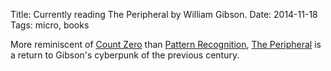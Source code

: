 Title: Currently reading The Peripheral by William Gibson.
Date: 2014-11-18
Tags: micro, books

More reminiscent of [Count Zero](https://en.wikipedia.org/wiki/Count_Zero) than [Pattern Recognition](https://en.wikipedia.org/wiki/Pattern_Recognition_(novel)), [The Peripheral](https://en.wikipedia.org/wiki/The_Peripheral) is a return to Gibson's cyberpunk of the previous century.

